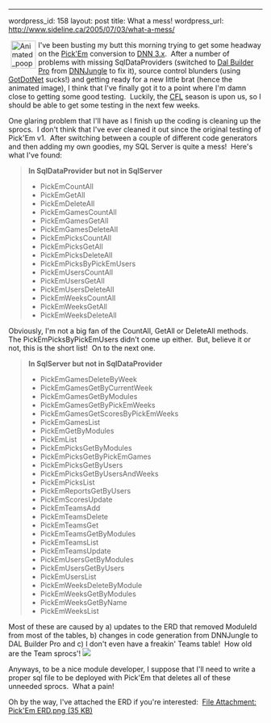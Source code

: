--- 
wordpress_id: 158
layout: post
title: What a mess!
wordpress_url: http://www.sideline.ca/2005/07/03/what-a-mess/

<p><img height="55" alt="Animated_poop_machine" hspace="5" src="http://my.aream.ca/blogs/images/animated_poop_machine.gif" width="49" align="left" border="0" />I've been busting my butt this morning trying to get some headway on the <a href="http://aream.ca/DNN/PickEm/tabid/56/Default.aspx">Pick'Em</a> conversion to <a href="http://www.dotnetnuke.com/">DNN 3.x</a>.  After a number of problems with missing SqlDataProviders (switched to <a href="http://www.dotnetnuke.dk/Default.aspx'tabid=224">Dal Builder Pro</a> from <a href="http://dnnjungle.vmasanas.net/Development/Templates/tabid/28/Default.aspx">DNNJungle</a> to fix it), source control blunders (using <a href="http://workspaces.gotdotnet.com/pickem">GotDotNet</a> sucks!) and getting ready for a new little brat (hence the animated image), I think that I've finally got it to a point where I'm damn close to getting some good testing.  Luckily, the <a href="http://www.cfl.ca/">CFL</a> season is upon us, so I should be able to get some testing in the next few weeks.</p>
<p>One glaring problem that I'll have as I finish up the coding is cleaning up the sprocs.  I don't think that I've ever cleaned it out since the original testing of Pick'Em v1.  After switching between a couple of different code generators and then adding my own goodies, my SQL Server is quite a mess!  Here's what I've found:</p>
<blockquote>
<p><strong>In SqlDataProvider but not in SqlServer</strong></p>
<ul>
<li>PickEmCountAll</li>
<li>PickEmGetAll</li>
<li>PickEmDeleteAll</li>
<li>PickEmGamesCountAll</li>
<li>PickEmGamesGetAll</li>
<li>PickEmGamesDeleteAll</li>
<li>PickEmPicksCountAll</li>
<li>PickEmPicksGetAll</li>
<li>PickEmPicksDeleteAll</li>
<li>PickEmPicksByPickEmUsers</li>
<li>PickEmUsersCountAll</li>
<li>PickEmUsersGetAll</li>
<li>PickEmUsersDeleteAll</li>
<li>PickEmWeeksCountAll</li>
<li>PickEmWeeksGetAll</li>
<li>PickEmWeeksDeleteAll</li></ul></blockquote>
<p>Obviously, I'm not a big fan of the CountAll, GetAll or DeleteAll methods.  The PickEmPicksByPickEmUsers didn't come up either.  But, believe it or not, this is the short list!  On to the next one.</p>
<blockquote>
<p><strong>In SqlServer but not in SqlDataProvider</strong></p>
<ul>
<li>PickEmGamesDeleteByWeek</li>
<li>PickEmGamesGetByCurrentWeek</li>
<li>PickEmGamesGetByModules</li>
<li>PickEmGamesGetByPickEmWeeks</li>
<li>PickEmGamesGetScoresByPickEmWeeks</li>
<li>PickEmGamesList</li>
<li>PickEmGetByModules</li>
<li>PickEmList</li>
<li>PickEmPicksGetByModules</li>
<li>PickEmPicksGetByPickEmGames</li>
<li>PickEmPicksGetByUsers</li>
<li>PickEmPicksGetByUsersAndWeeks</li>
<li>PickEmPicksList</li>
<li>PickEmReportsGetByUsers</li>
<li>PickEmScoresUpdate</li>
<li>PickEmTeamsAdd</li>
<li>PickEmTeamsDelete</li>
<li>PickEmTeamsGet</li>
<li>PickEmTeamsGetByModules</li>
<li>PickEmTeamsList</li>
<li>PickEmTeamsUpdate</li>
<li>PickEmUsersGetByModules</li>
<li>PickEmUsersGetByUsers</li>
<li>PickEmUsersList</li>
<li>PickEmWeeksDeleteByModule</li>
<li>PickEmWeeksGetByModules</li>
<li>PickEmWeeksGetByName</li>
<li>PickEmWeeksList</li></ul></blockquote>
<p>Most of these are caused by a) updates to the ERD that removed ModuleId from most of the tables, b) changes in code generation from DNNJungle to DAL Builder Pro and c) I don't even have a freakin' Teams table!  How old are the Team sprocs'! <img src="http://my.aream.ca/blogs/images/smile4.gif" /></p>
<p>Anyways, to be a nice module developer, I suppose that I'll need to write a proper sql file to be deployed with Pick'Em that deletes all of these unneeded sprocs.  What a pain!</p>
<p>Oh by the way, I've attached the ERD if you're interested:  <a href="http://my.aream.ca/blogs/images/Pick_27Em_20ERD.png">File Attachment: Pick'Em ERD.png (35 KB)</a></p>
<p> </p>
